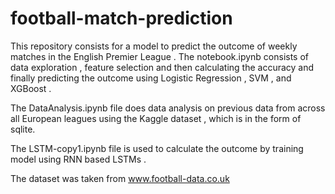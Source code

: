 # football-match-prediction

This repository consists for a model to predict the outcome of weekly matches in the English Premier League . The notebook.ipynb consists of data exploration , feature selection and then calculating the accuracy and finally predicting the outcome using Logistic Regression , SVM , and XGBoost .

The DataAnalysis.ipynb file does data analysis on previous data from across all European leagues using the Kaggle dataset , which is in the form of sqlite.

The LSTM-copy1.ipynb file is used to calculate the outcome by training model using RNN based LSTMs .

The dataset was taken from www.football-data.co.uk
